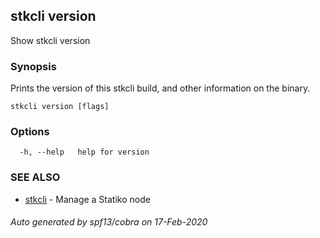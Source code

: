## stkcli version

Show stkcli version

### Synopsis

Prints the version of this stkcli build, and other information on the binary.

```
stkcli version [flags]
```

### Options

```
  -h, --help   help for version
```

### SEE ALSO

* [stkcli](stkcli.md)	 - Manage a Statiko node

###### Auto generated by spf13/cobra on 17-Feb-2020
